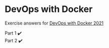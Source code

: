 # DevOps with Docker

Exercise answers for [DevOps with Docker 2021](https://devopswithdocker.com/) 

Part 1 :heavy_check_mark: <br>
Part 2 :heavy_check_mark:
